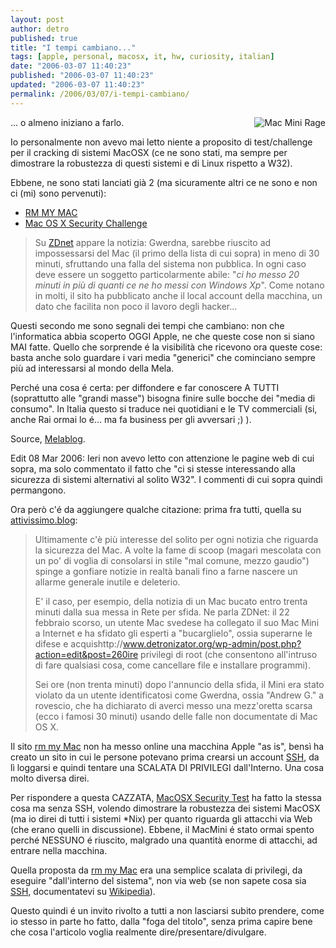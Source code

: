 ```yaml
---
layout: post
author: detro
published: true
title: "I tempi cambiano..."
tags: [apple, personal, macosx, it, hw, curiosity, italian]
date: "2006-03-07 11:40:23"
published: "2006-03-07 11:40:23"
updated: "2006-03-07 11:40:23"
permalink: /2006/03/07/i-tempi-cambiano/
---
```


<img src="http://www.melablog.it/uploads/macminihack.jpg" alt="Mac Mini Rage" align="right" />
... o almeno iniziano a farlo.

Io personalmente non avevo mai letto niente a proposito di test/challenge per il cracking di sistemi MacOSX (ce ne sono stati, ma sempre per dimostrare la robustezza di questi sistemi e di Linux rispetto a W32).

Ebbene, ne sono stati lanciati già 2 (ma sicuramente altri ce ne sono e non ci (mi) sono pervenuti):
<ul>
<li>
<a href="http://rm-my-mac.wideopenbsd.org.nyud.net:8090/">RM MY MAC</a>
</li>
<li>
<a href="http://test.doit.wisc.edu/">Mac OS X Security Challenge</a>
</li>
</ul>

<blockquote>Su <a href="http://www.zdnet.com.au/news/security/soa/Mac_OS_X_hacked_in_less_than_30_minutes/0,2000061744,39241748,00.htm">ZDnet</a> appare la notizia: Gwerdna, sarebbe riuscito ad impossessarsi del Mac (il primo della lista di cui sopra) in meno di 30 minuti, sfruttando una falla del sistema non pubblica. In ogni caso deve essere un soggetto particolarmente abile: "<em>ci ho messo 20 minuti in più di quanti ce ne ho messi con Windows Xp</em>". Come notano in molti, il sito ha pubblicato anche il local account della macchina, un dato che facilita non poco il lavoro degli hacker... </blockquote>

Questi secondo me sono segnali dei tempi che cambiano: non che l'informatica abbia scoperto OGGI Apple, ne che queste cose non si siano MAI fatte. Quello che sorprende é la visibilità che ricevono ora queste cose: basta anche solo guardare i vari media "generici" che cominciano sempre più ad interessarsi al mondo della Mela.

Perché una cosa é certa: per diffondere e far conoscere A TUTTI (soprattutto alle "grandi masse") bisogna finire sulle bocche dei "media di consumo". In Italia questo si traduce nei quotidiani e le TV commerciali (si, anche Rai ormai lo é... ma fa business per gli avversari ;) ).

Source, <a href="http://www.melablog.it/post/1594/1594">Melablog</a>.

Edit 08 Mar 2006: Ieri non avevo letto con attenzione le pagine web di cui sopra, ma solo commentato il fatto che "ci si stesse interessando alla sicurezza di sistemi alternativi al solito W32". I commenti di cui sopra quindi permangono.

Ora però c'é da aggiungere qualche citazione: prima fra tutti, quella su <a href="http://attivissimo.blogspot.com/2006/03/mac-bucato-in-30-min.html">attivissimo.blog</a>:
<blockquote>Ultimamente c'è più interesse del solito per ogni notizia che riguarda la sicurezza del Mac. A volte la fame di scoop (magari mescolata con un po' di voglia di consolarsi in stile "mal comune, mezzo gaudio") spinge a gonfiare notizie in realtà banali fino a farne nascere un allarme generale inutile e deleterio.

E' il caso, per esempio, della notizia di un Mac bucato entro trenta minuti dalla sua messa in Rete per sfida. Ne parla ZDNet: il 22 febbraio scorso, un utente Mac svedese ha collegato il suo Mac Mini a Internet e ha sfidato gli esperti a "bucarglielo", ossia superarne le difese e acquishttp://www.detronizator.org/wp-admin/post.php?action=edit&post=260ire privilegi di root (che consentono all'intruso di fare qualsiasi cosa, come cancellare file e installare programmi).

Sei ore (non trenta minuti) dopo l'annuncio della sfida, il Mini era stato violato da un utente identificatosi come Gwerdna, ossia "Andrew G." a rovescio, che ha dichiarato di averci messo una mezz'oretta scarsa (ecco i famosi 30 minuti) usando delle falle non documentate di Mac OS X.</blockquote>

Il sito <a href="http://rm-my-mac.wideopenbsd.org.nyud.net:8090/">rm my Mac</a> non ha messo online una macchina Apple "as is", bensì ha creato un sito in cui le persone potevano prima crearsi un account <a href="http://en.wikipedia.org/wiki/SSH">SSH</a>, da lì loggarsi e quindi tentare una SCALATA DI PRIVILEGI dall'Interno. Una cosa molto diversa direi.

Per rispondere a questa CAZZATA, <a href="http://test.doit.wisc.edu/">MacOSX Security Test</a> ha fatto la stessa cosa ma senza SSH, volendo dimostrare la robustezza dei sistemi MacOSX (ma io direi di tutti i sistemi *Nix) per quanto riguarda gli attacchi via Web (che erano quelli in discussione). Ebbene, il MacMini é stato ormai spento perché NESSUNO é riuscito, malgrado una quantità enorme di attacchi, ad entrare nella macchina.

Quella proposta da <a href="http://rm-my-mac.wideopenbsd.org.nyud.net:8090/">rm my Mac</a> era una semplice scalata di privilegi, da eseguire "dall'interno del sistema", non via web (se non sapete cosa sia <a href="http://en.wikipedia.org/wiki/SSH">SSH</a>, documentatevi su <a href="http://en.wikipedia.org/wiki/SSH">Wikipedia</a>).

Questo quindi é un invito rivolto a tutti a non lasciarsi subito prendere, come io stesso in parte ho fatto, dalla "foga del titolo", senza prima capire bene che cosa l'articolo voglia realmente dire/presentare/divulgare.
